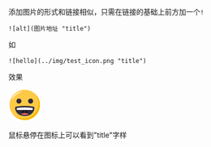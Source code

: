 添加图片的形式和链接相似，只需在链接的基础上前方加一个`!`

```text
![alt](图片地址 "title")
```

如

```text
![hello](../img/test_icon.png "title")
```

效果

![hello](../img/test_icon.png "title")

鼠标悬停在图标上可以看到"title"字样
